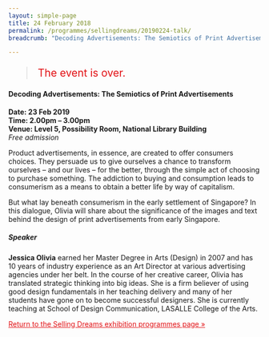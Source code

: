 ```yaml
---
layout: simple-page
title: 24 February 2018
permalink: /programmes/sellingdreams/20190224-talk/
breadcrumb: "Decoding Advertisements: The Semiotics of Print Advertisements"

---
```


<blockquote style="color: #E21216; font-size: 150%;">The event is over.</blockquote>

<h4>Decoding Advertisements: The Semiotics of Print Advertisements</h4>

__Date: 23 Feb 2019__<br>
__Time: 2.00pm – 3.00pm__<br>
__Venue: Level 5, Possibility Room, National Library Building__<br>
_Free admission_

Product advertisements, in essence, are created to offer consumers choices. They persuade us to give ourselves a chance to transform ourselves – and our lives – for the better, through the simple act of choosing to purchase something. The addiction to buying and consumption leads to consumerism as a means to obtain a better life by way of capitalism.

But what lay beneath consumerism in the early settlement of Singapore? In this dialogue, Olivia will share about the significance of the images and text behind the design of print advertisements from early Singapore.

##### Speaker
__Jessica Olivia__ earned her Master Degree in Arts (Design) in 2007 and has 10 years of industry experience as an Art Director at various advertising agencies under her belt. In the course of her creative career, Olivia has translated strategic thinking into big ideas. She is a firm believer of using good design fundamentals in her teaching delivery and many of her students have gone on to become successful designers. She is currently teaching at School of Design Communication, LASALLE College of the Arts.

<a href="/exhibitions/past-exhibitions/sellingdreams/programmes/" style="color:#E21216;">Return to the Selling Dreams exhibition programmes page &#187;</a>

